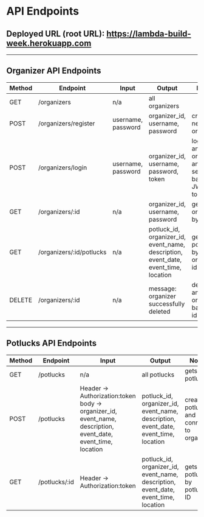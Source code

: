 # API Endpoints

## Deployed URL (root URL): https://lambda-build-week.herokuapp.com
---
## Organizer API Endpoints

|Method   | Endpoint      |Input    | Output  | Notes  |
|------   | -----------   | ------- | ------- | ------ |
|GET     | /organizers   | n/a     | all organizers|   |
|POST     | /organizers/register   | username, password    | organizer_id, username, password| creates a new organizer   |
|POST     | /organizers/login   | username, password    | organizer_id, username, password, token| logs in an organizer and sends back JWT token  |
|GET     | /organizers/:id   | n/a    | organizer_id, username, password| gets organizer by id  |
|GET     | /organizers/:id/potlucks   | n/a    | potluck_id, organizer_id, event_name, description, event_date, event_time, location| gets all potlucks by organizer id  |
|DELETE     | /organizers/:id   | n/a    | message: organizer successfully deleted | deletes an organizer based on id  |

---

## Potlucks API Endpoints
|Method   | Endpoint      |Input    | Output  | Notes  |
|------   | -----------   | ------- | ------- | ------ |
|GET     | /potlucks   | n/a     | all potlucks| gets all potlucks   |
|POST     | /potlucks   | Header -> Authorization:token body -> organizer_id, event_name, description, event_date, event_time, location     |potluck_id, organizer_id, event_name, description, event_date, event_time, location| creates a potluck and connects to organizer   |
|GET     | /potlucks/:id   | Header -> Authorization:token     | potluck_id, organizer_id, event_name, description, event_date, event_time, location| gets potluck by potluck ID   |




